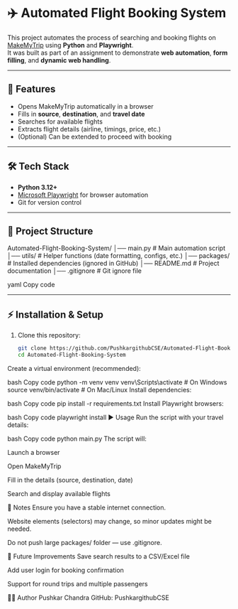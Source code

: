 # ✈️ Automated Flight Booking System  

This project automates the process of searching and booking flights on [MakeMyTrip](https://www.makemytrip.com) using **Python** and **Playwright**.  
It was built as part of an assignment to demonstrate **web automation**, **form filling**, and **dynamic web handling**.  

---

## 🚀 Features  
- Opens MakeMyTrip automatically in a browser  
- Fills in **source**, **destination**, and **travel date**  
- Searches for available flights  
- Extracts flight details (airline, timings, price, etc.)  
- (Optional) Can be extended to proceed with booking  

---

## 🛠️ Tech Stack  
- **Python 3.12+**  
- [Microsoft Playwright](https://playwright.dev/python/) for browser automation  
- Git for version control  

---

## 📂 Project Structure  

Automated-Flight-Booking-System/
│── main.py # Main automation script
│── utils/ # Helper functions (date formatting, configs, etc.)
│── packages/ # Installed dependencies (ignored in GitHub)
│── README.md # Project documentation
│── .gitignore # Git ignore file

yaml
Copy code

---

## ⚡ Installation & Setup  

1. Clone this repository:  
   ```bash
   git clone https://github.com/PushkargithubCSE/Automated-Flight-Booking-System.git
   cd Automated-Flight-Booking-System
Create a virtual environment (recommended):

bash
Copy code
python -m venv venv
venv\Scripts\activate   # On Windows
source venv/bin/activate   # On Mac/Linux
Install dependencies:

bash
Copy code
pip install -r requirements.txt
Install Playwright browsers:

bash
Copy code
playwright install
▶️ Usage
Run the script with your travel details:

bash
Copy code
python main.py
The script will:

Launch a browser

Open MakeMyTrip

Fill in the details (source, destination, date)

Search and display available flights

📝 Notes
Ensure you have a stable internet connection.

Website elements (selectors) may change, so minor updates might be needed.

Do not push large packages/ folder — use .gitignore.

📌 Future Improvements
Save search results to a CSV/Excel file

Add user login for booking confirmation

Support for round trips and multiple passengers

👨‍💻 Author
Pushkar Chandra
GitHub: PushkargithubCSE

